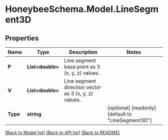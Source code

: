 
# HoneybeeSchema.Model.LineSegment3D

## Properties

Name | Type | Description | Notes
------------ | ------------- | ------------- | -------------
**P** | **List&lt;double&gt;** | Line segment base point as 3 (x, y, z) values. | 
**V** | **List&lt;double&gt;** | Line segment direction vector as 3 (x, y, z) values. | 
**Type** | **string** |  | [optional] [readonly] [default to "LineSegment3D"]

[[Back to Model list]](../README.md#documentation-for-models)
[[Back to API list]](../README.md#documentation-for-api-endpoints)
[[Back to README]](../README.md)

